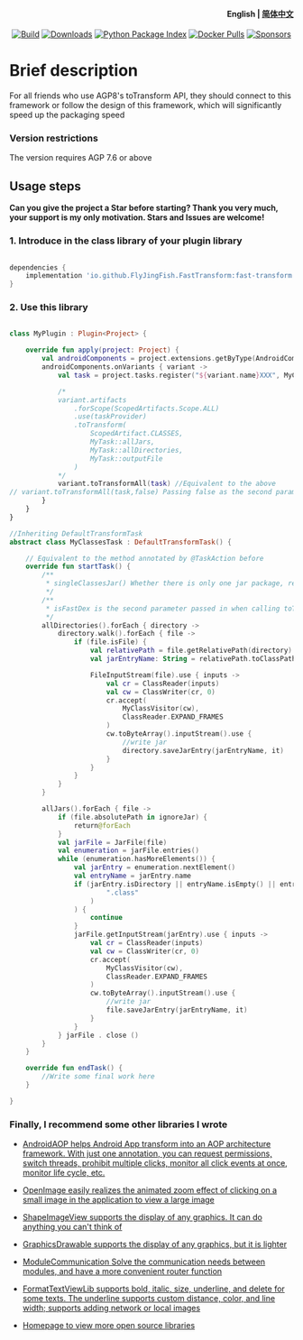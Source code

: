 <h4 align="right">
  <strong>English</strong> | <a href="https://github.com/FlyJingFish/FastTransform/blob/master/README-zh.md">简体中文</a>
</h4>

<p align="center">
  <a href="https://central.sonatype.com/search?q=io.github.flyjingfish.FastTransform"><img
    src="https://img.shields.io/maven-central/v/io.github.FlyJingFish.FastTransform/fast-transform"
    alt="Build"
  /></a>
  <a href="https://github.com/FlyJingFish/FastTransform/stargazers"><img
    src="https://img.shields.io/github/stars/FlyJingFish/FastTransform.svg"
    alt="Downloads"
  /></a>
  <a href="https://github.com/FlyJingFish/FastTransform/network/members"><img
    src="https://img.shields.io/github/forks/FlyJingFish/FastTransform.svg"
    alt="Python Package Index"
  /></a>
  <a href="https://github.com/FlyJingFish/FastTransform/issues"><img
    src="https://img.shields.io/github/issues/FlyJingFish/FastTransform.svg"
    alt="Docker Pulls"
  /></a>
  <a href="https://github.com/FlyJingFish/FastTransform/blob/master/LICENSE"><img
    src="https://img.shields.io/github/license/FlyJingFish/FastTransform.svg"
    alt="Sponsors"
  /></a>
</p>

# Brief description

For all friends who use AGP8's toTransform API, they should connect to this framework or follow the design of this framework, which will significantly speed up the packaging speed

### Version restrictions

The version requires AGP 7.6 or above

## Usage steps

**Can you give the project a Star before starting? Thank you very much, your support is my only motivation. Stars and Issues are welcome!**

### 1. Introduce in the class library of your plugin library

```gradle

dependencies {
    implementation 'io.github.FlyJingFish.FastTransform:fast-transform:1.0.2'
}
```

### 2. Use this library

```kotlin

class MyPlugin : Plugin<Project> {

    override fun apply(project: Project) {
        val androidComponents = project.extensions.getByType(AndroidComponentsExtension::class.java)
        androidComponents.onVariants { variant ->
            val task = project.tasks.register("${variant.name}XXX", MyClassesTask::class.java)

            /*
            variant.artifacts
                .forScope(ScopedArtifacts.Scope.ALL)
                .use(taskProvider)
                .toTransform(
                    ScopedArtifact.CLASSES,
                    MyTask::allJars,
                    MyTask::allDirectories,
                    MyTask::outputFile
                )
            */
            variant.toTransformAll(task) //Equivalent to the above
// variant.toTransformAll(task,false) Passing false as the second parameter means using the original unaccelerated logic
        }
    }
}

//Inheriting DefaultTransformTask
abstract class MyClassesTask : DefaultTransformTask() {

    // Equivalent to the method annotated by @TaskAction before
    override fun startTask() {
        /**
         * singleClassesJar() Whether there is only one jar package, returning true means that there was a plug-in using toTransform before, and it did not use this plug-in or did not follow this design
         */
        /**
         * isFastDex is the second parameter passed in when calling toTransformAll
         */
        allDirectories().forEach { directory ->
            directory.walk().forEach { file ->
                if (file.isFile) {
                    val relativePath = file.getRelativePath(directory)
                    val jarEntryName: String = relativePath.toClassPath()

                    FileInputStream(file).use { inputs ->
                        val cr = ClassReader(inputs)
                        val cw = ClassWriter(cr, 0)
                        cr.accept(
                            MyClassVisitor(cw),
                            ClassReader.EXPAND_FRAMES
                        )
                        cw.toByteArray().inputStream().use {
                            //write jar
                            directory.saveJarEntry(jarEntryName, it)
                        }
                    }
                }
            }
        }

        allJars().forEach { file ->
            if (file.absolutePath in ignoreJar) {
                return@forEach
            }
            val jarFile = JarFile(file)
            val enumeration = jarFile.entries()
            while (enumeration.hasMoreElements()) {
                val jarEntry = enumeration.nextElement()
                val entryName = jarEntry.name
                if (jarEntry.isDirectory || entryName.isEmpty() || entryName.startsWith("META-INF/") || "module-info.class" == entryName || !entryName.endsWith(
                        ".class"
                    )
                ) {
                    continue
                }
                jarFile.getInputStream(jarEntry).use { inputs ->
                    val cr = ClassReader(inputs)
                    val cw = ClassWriter(cr, 0)
                    cr.accept(
                        MyClassVisitor(cw),
                        ClassReader.EXPAND_FRAMES
                    )
                    cw.toByteArray().inputStream().use {
                        //write jar
                        file.saveJarEntry(jarEntryName, it)
                    }
                }
            } jarFile . close ()
        }
    }

    override fun endTask() {
        //Write some final work here
    }

}

```

### Finally, I recommend some other libraries I wrote

- [AndroidAOP helps Android App transform into an AOP architecture framework. With just one annotation, you can request permissions, switch threads, prohibit multiple clicks, monitor all click events at once, monitor life cycle, etc.](https://github.com/FlyJingFish/AndroidAOP)

- [OpenImage easily realizes the animated zoom effect of clicking on a small image in the application to view a large image](https://github.com/FlyJingFish/OpenImage)

- [ShapeImageView supports the display of any graphics. It can do anything you can't think of](https://github.com/FlyJingFish/ShapeImageView)

- [GraphicsDrawable supports the display of any graphics, but it is lighter](https://github.com/FlyJingFish/GraphicsDrawable)

- [ModuleCommunication Solve the communication needs between modules, and have a more convenient router function](https://github.com/FlyJingFish/ModuleCommunication)

- [FormatTextViewLib supports bold, italic, size, underline, and delete for some texts. The underline supports custom distance, color, and line width; supports adding network or local images](https://github.com/FlyJingFish/FormatTextViewLib)

- [Homepage to view more open source libraries](https://github.com/FlyJingFish)
